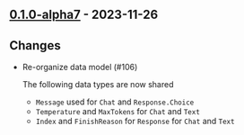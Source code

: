 ## [0.1.0-alpha7](https://github.com/kevin-lee/openai4s/issues?q=is%3Aissue+is%3Aclosed+milestone%3Am1+closed%3A2023-11-12..2023-11-26) - 2023-11-26

## Changes
* Re-organize data model (#106)

  The following data types are now shared
  * `Message` used for `Chat` and `Response.Choice`
  * `Temperature` and `MaxTokens` for `Chat` and `Text`
  * `Index` and `FinishReason` for `Response` for `Chat` and `Text`
